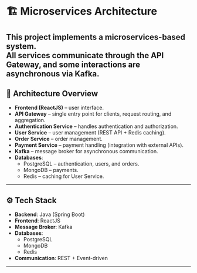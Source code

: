 # 🏗️ Microservices Architecture

This project implements a **microservices-based system**.  
All services communicate through the **API Gateway**, and some interactions are asynchronous via **Kafka**.
---

## 📌 Architecture Overview

- **Frontend (ReactJS)** – user interface.
- **API Gateway** – single entry point for clients, request routing, and aggregation.
- **Authentication Service** – handles authentication and authorization.
- **User Service** – user management (REST API + Redis caching).
- **Order Service** – order management.
- **Payment Service** – payment handling (integration with external APIs).
- **Kafka** – message broker for asynchronous communication.
- **Databases**:
    - PostgreSQL – authentication, users, and orders.
    - MongoDB – payments.
    - Redis – caching for User Service.

---

## ⚙️ Tech Stack

- **Backend**: Java (Spring Boot)
- **Frontend**: ReactJS
- **Message Broker**: Kafka
- **Databases**:
    - PostgreSQL
    - MongoDB
    - Redis
- **Communication**: REST + Event-driven

---
